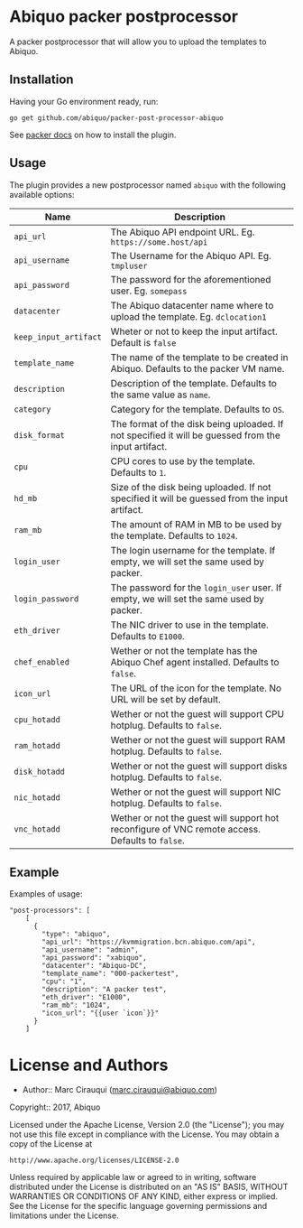 # Abiquo packer postprocessor

A packer postprocessor that will allow you to upload the templates to Abiquo.

## Installation

Having your Go environment ready, run:

```
go get github.com/abiquo/packer-post-processor-abiquo
```

See [packer docs](https://www.packer.io/docs/extending/plugins.html) on how to install the plugin.

## Usage

The plugin provides a new postprocessor named `abiquo` with the following available options:

| Name                          | Description                                                    |
|-------------------------------|----------------------------------------------------------------|
| `api_url`                     | The Abiquo API endpoint URL. Eg. `https://some.host/api` |
| `api_username`                | The Username for the Abiquo API. Eg. `tmpluser` |
| `api_password`                | The password for the aforementioned user. Eg. `somepass` |
| `datacenter`                  | The Abiquo datacenter name where to upload the template. Eg. `dclocation1` |
| `keep_input_artifact`         | Wheter or not to keep the input artifact. Default is `false` |
| `template_name`               | The name of the template to be created in Abiquo. Defaults to the packer VM name. |
| `description`                 | Description of the template. Defaults to the same value as `name`. |
| `category`                    | Category for the template. Defaults to `OS`. |
| `disk_format`                 | The format of the disk being uploaded. If not specified it will be guessed from the input artifact. |
| `cpu`                         | CPU cores to use by the template. Defaults to `1`. |
| `hd_mb`                       | Size of the disk being uploaded. If not specified it will be guessed from the input artifact. |
| `ram_mb`                      | The amount of RAM in MB to be used by the template. Defaults to `1024`. |
| `login_user`                  | The login username for the template. If empty, we will set the same used by packer. |
| `login_password`              | The password for the `login_user` user. If empty, we will set the same used by packer. |
| `eth_driver`                  | The NIC driver to use in the template. Defaults to `E1000`. |
| `chef_enabled`                | Wether or not the template has the Abiquo Chef agent installed. Defaults to `false`. |
| `icon_url`                    | The URL of the icon for the template. No URL will be set by default. |
| `cpu_hotadd`                  | Wether or not the guest will support CPU hotplug. Defaults to `false`. |
| `ram_hotadd`                  | Wether or not the guest will support RAM hotplug. Defaults to `false`. |
| `disk_hotadd`                 | Wether or not the guest will support disks hotplug. Defaults to `false`. |
| `nic_hotadd`                  | Wether or not the guest will support NIC hotplug. Defaults to `false`. |
| `vnc_hotadd`                  | Wether or not the guest will support hot reconfigure of VNC remote access. Defaults to `false`. |

## Example

Examples of usage:

```
"post-processors": [
    [
      {
        "type": "abiquo",
        "api_url": "https://kvmmigration.bcn.abiquo.com/api",
        "api_username": "admin",
        "api_password": "xabiquo",
        "datacenter": "Abiquo-DC",
        "template_name": "000-packertest",
        "cpu": "1",
        "description": "A packer test",
        "eth_driver": "E1000",
        "ram_mb": "1024",
        "icon_url": "{{user `icon`}}"
      }
    ]
```

# License and Authors

* Author:: Marc Cirauqui (marc.cirauqui@abiquo.com)

Copyright:: 2017, Abiquo

Licensed under the Apache License, Version 2.0 (the "License");
you may not use this file except in compliance with the License.
You may obtain a copy of the License at

    http://www.apache.org/licenses/LICENSE-2.0

Unless required by applicable law or agreed to in writing, software
distributed under the License is distributed on an "AS IS" BASIS,
WITHOUT WARRANTIES OR CONDITIONS OF ANY KIND, either express or implied.
See the License for the specific language governing permissions and
limitations under the License.
